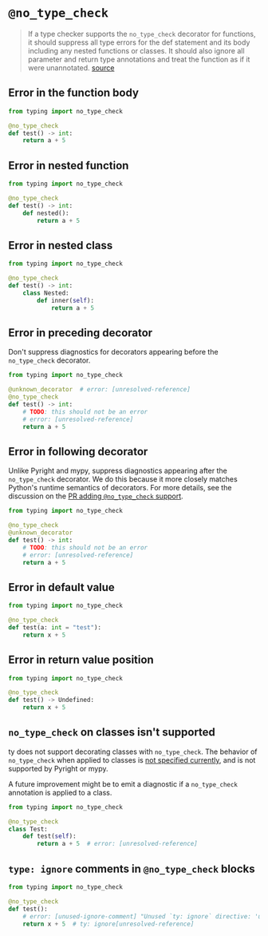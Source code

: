 # `@no_type_check`

> If a type checker supports the `no_type_check` decorator for functions, it should suppress all
> type errors for the def statement and its body including any nested functions or classes. It
> should also ignore all parameter and return type annotations and treat the function as if it were
> unannotated. [source](https://typing.python.org/en/latest/spec/directives.html#no-type-check)

## Error in the function body

```py
from typing import no_type_check

@no_type_check
def test() -> int:
    return a + 5
```

## Error in nested function

```py
from typing import no_type_check

@no_type_check
def test() -> int:
    def nested():
        return a + 5
```

## Error in nested class

```py
from typing import no_type_check

@no_type_check
def test() -> int:
    class Nested:
        def inner(self):
            return a + 5
```

## Error in preceding decorator

Don't suppress diagnostics for decorators appearing before the `no_type_check` decorator.

```py
from typing import no_type_check

@unknown_decorator  # error: [unresolved-reference]
@no_type_check
def test() -> int:
    # TODO: this should not be an error
    # error: [unresolved-reference]
    return a + 5
```

## Error in following decorator

Unlike Pyright and mypy, suppress diagnostics appearing after the `no_type_check` decorator. We do
this because it more closely matches Python's runtime semantics of decorators. For more details, see
the discussion on the
[PR adding `@no_type_check` support](https://github.com/astral-sh/ruff/pull/15122#discussion_r1896869411).

```py
from typing import no_type_check

@no_type_check
@unknown_decorator
def test() -> int:
    # TODO: this should not be an error
    # error: [unresolved-reference]
    return a + 5
```

## Error in default value

```py
from typing import no_type_check

@no_type_check
def test(a: int = "test"):
    return x + 5
```

## Error in return value position

```py
from typing import no_type_check

@no_type_check
def test() -> Undefined:
    return x + 5
```

## `no_type_check` on classes isn't supported

ty does not support decorating classes with `no_type_check`. The behavior of `no_type_check` when
applied to classes is
[not specified currently](https://typing.python.org/en/latest/spec/directives.html#no-type-check),
and is not supported by Pyright or mypy.

A future improvement might be to emit a diagnostic if a `no_type_check` annotation is applied to a
class.

```py
from typing import no_type_check

@no_type_check
class Test:
    def test(self):
        return a + 5  # error: [unresolved-reference]
```

## `type: ignore` comments in `@no_type_check` blocks

```py
from typing import no_type_check

@no_type_check
def test():
    # error: [unused-ignore-comment] "Unused `ty: ignore` directive: 'unresolved-reference'"
    return x + 5  # ty: ignore[unresolved-reference]
```
